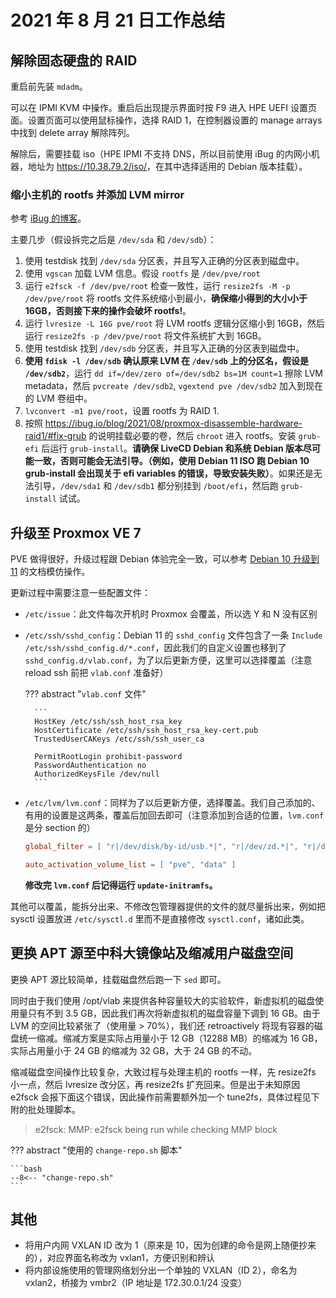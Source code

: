 # 2021 年 8 月 21 日工作总结

## 解除固态硬盘的 RAID

重启前先装 `mdadm`。

可以在 IPMI KVM 中操作。重启后出现提示界面时按 F9 进入 HPE UEFI 设置页面。设置页面可以使用鼠标操作，选择 RAID 1，在控制器设置的 manage arrays 中找到 delete array 解除阵列。

解除后，需要挂载 iso（HPE IPMI 不支持 DNS，所以目前使用 iBug 的内网小机器，地址为 <https://10.38.79.2/iso/>，在其中选择适用的 Debian 版本挂载）。

### 缩小主机的 rootfs 并添加 LVM mirror

参考 [iBug 的博客](https://ibug.io/p/44)。

主要几步（假设拆完之后是 `/dev/sda` 和 `/dev/sdb`）：

1. 使用 testdisk 找到 `/dev/sda` 分区表，并且写入正确的分区表到磁盘中。
2. 使用 `vgscan` 加载 LVM 信息。假设 `rootfs` 是 `/dev/pve/root`
3. 运行 `e2fsck -f /dev/pve/root` 检查一致性，运行 `resize2fs -M -p /dev/pve/root` 将 rootfs 文件系统缩小到最小，**确保缩小得到的大小小于 16GB，否则接下来的操作会破坏 rootfs!**。
4. 运行 `lvresize -L 16G pve/root` 将 LVM rootfs 逻辑分区缩小到 16GB，然后运行 `resize2fs -p /dev/pve/root` 将文件系统扩大到 16GB。
5. 使用 testdisk 找到 `/dev/sdb` 分区表，并且写入正确的分区表到磁盘中。
6. **使用 `fdisk -l /dev/sdb` 确认原来 LVM 在 `/dev/sdb` 上的分区名，假设是 `/dev/sdb2`**，运行 `dd if=/dev/zero of=/dev/sdb2 bs=1M count=1` 擦除 LVM metadata，然后 `pvcreate /dev/sdb2`, `vgextend pve /dev/sdb2` 加入到现在的 LVM 卷组中。
7. `lvconvert -m1 pve/root`，设置 rootfs 为 RAID 1.
8. 按照 <https://ibug.io/blog/2021/08/proxmox-disassemble-hardware-raid1/#fix-grub> 的说明挂载必要的卷，然后 `chroot` 进入 rootfs。安装 `grub-efi` 后运行 `grub-install`。**请确保 LiveCD Debian 和系统 Debian 版本尽可能一致，否则可能会无法引导。（例如，使用 Debian 11 ISO 跑 Debian 10 grub-install 会出现关于 efi variables 的错误，导致安装失败）**。如果还是无法引导，`/dev/sda1` 和 `/dev/sdb1` 都分别挂到 `/boot/efi`，然后跑 `grub-install` 试试。

## 升级至 Proxmox VE 7

PVE 做得很好，升级过程跟 Debian 体验完全一致，可以参考 [Debian 10 升级到 11](https://www.debian.org/releases/bullseye/amd64/release-notes/ch-upgrading.en.html) 的文档模仿操作。

更新过程中需要注意一些配置文件：

- `/etc/issue`：此文件每次开机时 Proxmox 会覆盖，所以选 Y 和 N 没有区别
- `/etc/ssh/sshd_config`：Debian 11 的 `sshd_config` 文件包含了一条 `Include /etc/ssh/sshd_config.d/*.conf`，因此我们的自定义设置也移到了 `sshd_config.d/vlab.conf`，为了以后更新方便，这里可以选择覆盖（注意 reload ssh 前把 `vlab.conf` 准备好）

    ??? abstract "`vlab.conf` 文件"

        ```
        HostKey /etc/ssh/ssh_host_rsa_key
        HostCertificate /etc/ssh/ssh_host_rsa_key-cert.pub
        TrustedUserCAKeys /etc/ssh/ssh_user_ca

        PermitRootLogin prohibit-password
        PasswordAuthentication no
        AuthorizedKeysFile /dev/null
        ```

- `/etc/lvm/lvm.conf`：同样为了以后更新方便，选择覆盖。我们自己添加的、有用的设置是这两条，覆盖后加回去即可（注意添加到合适的位置，`lvm.conf` 是分 section 的）

    ```toml
    global_filter = [ "r|/dev/disk/by-id/usb.*|", "r|/dev/zd.*|", "r|/dev/mapper/pve-.*|" "r|/dev/mapper/.*-(vm|base)--[0-9]+--disk--[0-9]+|"]

    auto_activation_volume_list = [ "pve", "data" ]
    ```

    **修改完 `lvm.conf` 后记得运行 `update-initramfs`。**

其他可以覆盖，能拆分出来、不修改包管理器提供的文件的就尽量拆出来，例如把 sysctl 设置放进 `/etc/sysctl.d` 里而不是直接修改 `sysctl.conf`，诸如此类。

## 更换 APT 源至中科大镜像站及缩减用户磁盘空间

更换 APT 源比较简单，挂载磁盘然后跑一下 `sed` 即可。

同时由于我们使用 /opt/vlab 来提供各种容量较大的实验软件，新虚拟机的磁盘使用量只有不到 3.5 GB，因此我们再次将新虚拟机的磁盘容量下调到 16 GB。由于 LVM 的空间比较紧张了（使用量 &gt; 70%），我们还 retroactively 将现有容器的磁盘统一缩减。缩减方案是实际占用量小于 12 GB（12288 MB）的缩减为 16 GB，实际占用量小于 24 GB 的缩减为 32 GB，大于 24 GB 的不动。

缩减磁盘空间操作比较复杂，大致过程与处理主机的 rootfs 一样，先 resize2fs 小一点，然后 lvresize 改分区，再 resize2fs 扩充回来。但是出于未知原因 e2fsck 会报下面这个错误，因此操作前需要额外加一个 tune2fs，具体过程见下附的批处理脚本。

> e2fsck: MMP: e2fsck being run while checking MMP block

??? abstract "使用的 `change-repo.sh` 脚本"

    ```bash
    --8<-- "change-repo.sh"
    ```

## 其他

- 将用户内网 VXLAN ID 改为 1（原来是 10，因为创建的命令是网上随便抄来的），对应界面名称改为 vxlan1，方便识别和辨认
- 将内部设施使用的管理网络划分出一个单独的 VXLAN（ID 2），命名为 vxlan2，桥接为 vmbr2（IP 地址是 172.30.0.1/24 没变）
